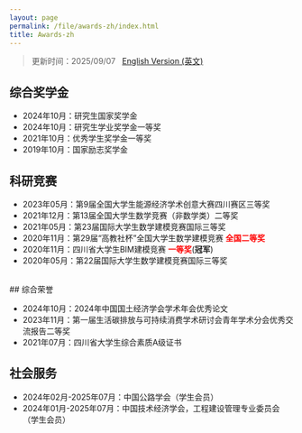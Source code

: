 ```yaml
---
layout: page
permalink: /file/awards-zh/index.html
title: Awards-zh
---
```


> 更新时间：2025/09/07 &nbsp; [English Version (英文)](https://longyistar.github.io/awards/)

## 综合奖学金

- 2024年10月：研究生国家奖学金
- 2024年10月：研究生学业奖学金一等奖
- 2021年10月：优秀学生奖学金一等奖
- 2019年10月：国家励志奖学金

## 科研竞赛

- 2023年05月：第9届全国大学生能源经济学术创意大赛四川赛区三等奖
- 2021年12月：第13届全国大学生数学竞赛（非数学类）二等奖
- 2021年05月：第23届国际大学生数学建模竞赛国际三等奖
- 2020年11月：第29届“高教社杯”全国大学生数学建模竞赛 **<font color='red'>全国二等奖</font>**
- 2020年11月：四川省大学生BIM建模竞赛 **<font color='red'>一等奖</font>**(**冠军**)
- 2020年05月：第22届国际大学生数学建模竞赛国际三等奖
<br>
## 综合荣誉

- 2024年10月：2024年中国国土经济学会学术年会优秀论文
- 2023年11月：第一届生活碳排放与可持续消费学术研讨会青年学术分会优秀交流报告二等奖
- 2021年07月：四川省大学生综合素质A级证书

## 社会服务

- 2024年02月-2025年07月：中国公路学会（学生会员）
- 2024年01月-2025年07月：中国技术经济学会，工程建设管理专业委员会（学生会员）
<br>

